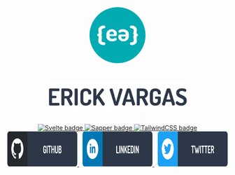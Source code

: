 <div align="center">
    <a target="_blank" href="https://erianvc.dev/">
        <img height="128" width="128" title="Logo" alt="Logo" src="https://raw.githubusercontent.com/erianvc/erianvc/main/logo/adaptive.svg" />
    </a>
</div>

<h1 align="center">
    <img width="320" title="Erick Vargas" alt="Erick Vargas" src="https://raw.githubusercontent.com/erianvc/erianvc/main/badges/name.svg" />
</h1>

<div align="center">
    <a target="_blank" href="https://svelte.dev/">
        <img title="Svelte" alt="Svelte badge" src="https://img.shields.io/endpoint?url=https%3A%2F%2Ferianvc.github.io%2Fapi%2Ferianvc%2Fconfig%2Fsvelte%2F" />
    </a>
    <a target="_blank" href="https://sapper.svelte.dev/">
        <img title="Sapper" alt="Sapper badge" src="https://img.shields.io/endpoint?url=https%3A%2F%2Ferianvc.github.io%2Fapi%2Ferianvc%2Fconfig%2Fsapper%2F" />
    </a>
    <a target="_blank" href="https://tailwindcss.com/">
        <img title="TailwindCSS" alt="TailwindCSS badge" src="https://img.shields.io/endpoint?url=https%3A%2F%2Ferianvc.github.io%2Fapi%2Ferianvc%2Fconfig%2Ftailwindcss%2F" />
    </a>
</div>

<div align="center">
    <a target="_blank" href="https://github.com/erianvc">
        <img height="80" width="160" title="Github" alt="Github" src="https://raw.githubusercontent.com/erianvc/erianvc/main/badges/socials/github-badge.svg" />
    </a>
        &nbsp;
    <a target="_blank" href="https://www.linkedin.com/in/erianvc/">
        <img height="80" width="160" title="Linkedin" alt="Linkedin" src="https://raw.githubusercontent.com/erianvc/erianvc/main/badges/socials/linkedin-badge.svg" />
    </a>
        &nbsp;
    <a target="_blank" href="https://twitter.com/erianvc">
        <img height="80" width="160" title="Twitter" alt="Twitter" src="https://raw.githubusercontent.com/erianvc/erianvc/main/badges/socials/twitter-badge.svg" />
    </a>
</div>
